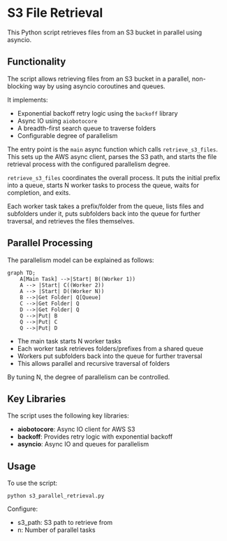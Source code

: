 # S3 File Retrieval

This Python script retrieves files from an S3 bucket in parallel using asyncio. 

## Functionality

The script allows retrieving files from an S3 bucket in a parallel, non-blocking way by using asyncio coroutines and queues.

It implements:

- Exponential backoff retry logic using the `backoff` library
- Async IO using `aiobotocore`
- A breadth-first search queue to traverse folders
- Configurable degree of parallelism

The entry point is the `main` async function which calls `retrieve_s3_files`. This sets up the AWS async client, parses the S3 path, and starts the file retrieval process with the configured parallelism degree.

`retrieve_s3_files` coordinates the overall process. It puts the initial prefix into a queue, starts N worker tasks to process the queue, waits for completion, and exits.

Each worker task takes a prefix/folder from the queue, lists files and subfolders under it, puts subfolders back into the queue for further traversal, and retrieves the files themselves.

## Parallel Processing

The parallelism model can be explained as follows:

```mermaid
graph TD;
    A[Main Task] -->|Start| B((Worker 1))
    A --> |Start| C((Worker 2))
    A --> |Start| D((Worker N))
    B -->|Get Folder| Q[Queue]
    C -->|Get Folder| Q
    D -->|Get Folder| Q  
    Q -->|Put| B
    Q -->|Put| C 
    Q -->|Put| D
```

- The main task starts N worker tasks 
- Each worker task retrieves folders/prefixes from a shared queue 
- Workers put subfolders back into the queue for further traversal
- This allows parallel and recursive traversal of folders

By tuning N, the degree of parallelism can be controlled.

## Key Libraries

The script uses the following key libraries:

- **aiobotocore**: Async IO client for AWS S3
- **backoff**: Provides retry logic with exponential backoff
- **asyncio**: Async IO and queues for parallelism  

## Usage

To use the script:

```
python s3_parallel_retrieval.py
```

Configure:

- s3_path: S3 path to retrieve from
- n: Number of parallel tasks